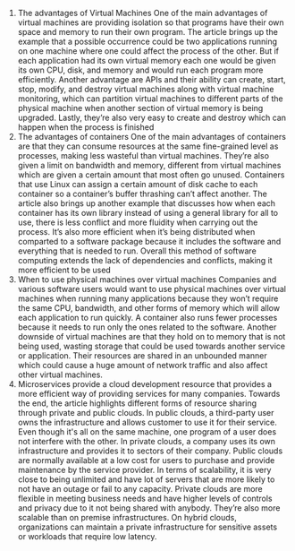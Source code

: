 1.	The advantages of Virtual Machines 
One of the main advantages of virtual machines are providing isolation so that programs have their own space and memory to run their own program. The article brings up the example that a possible occurrence could be two applications running on one machine where one could affect the process of the other. But if each application had its own virtual memory each one would be given its own CPU, disk, and memory and would run each program more efficiently. Another advantage are APIs and their ability can create, start, stop, modify, and destroy virtual machines along with virtual machine monitoring, which can partition virtual machines to different parts of the physical machine when another section of virtual memory is being upgraded. Lastly, they’re also very easy to create and destroy which can happen when the process is finished
2.	The advantages of containers
One of the main advantages of containers are that they can consume resources at the same fine-grained level as processes, making less wasteful than virtual machines. They’re also given a limit on bandwidth and memory, different from virtual machines which are given a certain amount that most often go unused. Containers that use Linux can assign a certain amount of disk cache to each container so a container’s buffer thrashing can’t affect another. The article also brings up another example that discusses how when each container has its own library instead of using a general library for all to use, there is less conflict and more fluidity when carrying out the process. It’s also more efficient when it’s being distributed when comparted to a software package because it includes the software and everything that is needed to run. Overall this method of software computing extends the lack of dependencies and conflicts, making it more efficient to be used
3.	When to use physical machines over virtual machines
Companies and various software users would want to use physical machines over virtual machines when running many applications because they won’t require the same CPU, bandwidth, and other forms of memory which will allow each application to run quickly. A container also runs fewer processes because it needs to run only the ones related to the software. Another downside of virtual machines are that they hold on to memory that is not being used, wasting storage that could be used towards another service or application. Their resources are shared in an unbounded manner which could cause a huge amount of network traffic and also affect other virtual machines.
4.  Microservices provide a cloud development resource that provides a more efficient way of providing services for many companies. Towards the end, the article highlights different forms of resource sharing through private and public clouds. In public clouds, a third-party user owns the infrastructure and allows customer to use it for their service. Even though it's all on the same machine, one program of a user does not interfere with the other. In private clouds, a company uses its own infrastructure and provides it to sectors of their company. 
    Public clouds are normally available at a low cost for users to purchase and provide maintenance by the service provider. In terms of scalability, it is very close to being unlimited and have lot of servers that are more likely to not have an outage or fail to any capacity. Private clouds are more flexible in meeting business needs and have higher levels of controls and privacy due to it not being shared with anybody. They’re also more scalable than on premise infrastructures. On hybrid clouds, organizations can maintain a private infrastructure for sensitive assets or workloads that require low latency.
